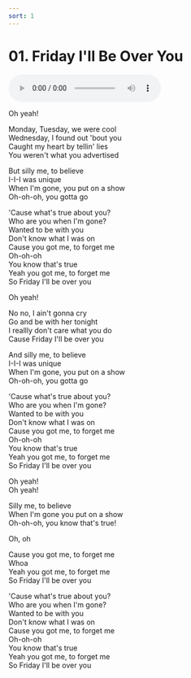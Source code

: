 ```yaml
---
sort: 1
---
```

# 01. Friday I'll Be Over You

<audio controls src="https://youtu.be/dWQvF8pIxmE"></audio>

Oh yeah!

Monday, Tuesday, we were cool\
Wednesday, I found out 'bout you\
Caught my heart by tellin' lies\
You weren't what you advertised

But silly me, to believe\
I-I-I was unique\
When I'm gone, you put on a show\
Oh-oh-oh, you gotta go

'Cause what's true about you?\
Who are you when I'm gone?\
Wanted to be with you\
Don't know what I was on\
Cause you got me, to forget me\
Oh-oh-oh\
You know that's true\
Yeah you got me, to forget me\
So Friday I'll be over you

Oh yeah!

No no, I ain't gonna cry\
Go and be with her tonight\
I reallly don't care what you do\
Cause Friday I'll be over you

And silly me, to believe\
I-I-I was unique\
When I'm gone, you put on a show\
Oh-oh-oh, you gotta go

'Cause what's true about you?\
Who are you when I'm gone?\
Wanted to be with you\
Don't know what I was on\
Cause you got me, to forget me\
Oh-oh-oh\
You know that's true\
Yeah you got me, to forget me\
So Friday I'll be over you

Oh yeah!\
Oh yeah!

Silly me, to believe\
When I'm gone you put on a show\
Oh-oh-oh, you know that's true!

Oh, oh

Cause you got me, to forget me\
Whoa\
Yeah you got me, to forget me\
So Friday I'll be over you

'Cause what's true about you?\
Who are you when I'm gone?\
Wanted to be with you\
Don't know what I was on\
Cause you got me, to forget me\
Oh-oh-oh\
You know that's true\
Yeah you got me, to forget me\
So Friday I'll be over you

